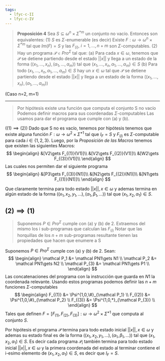 ```yaml
---
tags:
  - lfyc-c-II
  - lfyc-c-IV
---
```

> **Proposición 4** Sea $S\subseteq\omega^{n}\times\Sigma^{*m}$ un conjunto no vacío. Entonces son equivalentes:
> (1) $S$ es $\Sigma$-enumerable 
> 	(es decir) Existe $F:\omega\to\omega^{n}\times\Sigma^{*m}$ tal que $Im(F) = S$ y  las $F_{(i)},\ i=1,\dots,n+m$ son $\Sigma$-computables.
> (2) Hay un programa $\mathcal P\in Pro^{\Sigma}$ tal que:
> 	(a) Para cada $x\in\omega$, tenemos que $\mathcal P$ se detiene partiendo desde el estado $||x||$ y llega a un estado de la forma $((x_1,\dots,x_n),(\alpha_1,\dots,\alpha_m))$ tal que $(x_1,\dots,x_n,\alpha_1,\dots,\alpha_m)\in S$ 
> 	(b) Para todo $(x_1,\dots,x_n,\alpha_1,\dots,\alpha_m)\in S$ hay un $x\in\omega$ tal que $\mathcal P$ se detiene partiendo desde el estado $||x||$ y llega a un estado de la forma $((x_1,\dots,x_n),(\alpha_1,\dots,\alpha_m))$

(Caso n=2, m=1)

--- 
> Por hipótesis existe una función que computa el conjunto S no vacío
> Podemos definir macros para sus coordenadas $\Sigma$-computables
> Las usamos para dar el programa que cumple con (a) y (b).

($(1)\implies(2)$) Dado que S no es vacío, tenemos por hipótesis tenemos que existe alguna función $F:\omega\to\omega^{2}\times\Sigma^{*1}$ tal que  $I_F=S$ y $F_{(i)}$ es $\Sigma$-computable para cada $i\in\{1,2,3\}$.
Luego, por la *Proposición de las Macros* tenemos que existen las siguientes Macros:
$$
\begin{align}
&[V2\gets F_{(1)}(V1)]\\
&[V2\gets F_{(2)}(V1)]\\
&[W2\gets F_{(3)}(V1)]\\
\end{align}
$$
Las cuales nos permiten dar el siguiente programa
$$
\begin{align} 
&[P3\gets F_{(3)}(N1)]\\
&[N2\gets F_{(2)}(N1)]\\
&[N1\gets F_{(1)}(N1)]\\
\end{align}
$$

Que claramente termina para todo estado $||x||, x\in\omega$ y ademas termina en algún estado de la forma $((x_1,x_2,y_1,\dots),(\alpha_1,\beta_1,\dots))$ tal que $(x_1,x_2,\alpha_1)\in S$.

<div style="page-break-after: always;"></div>

## $(2)\implies(1)$ 
> Suponemos $P\in Pro^{\Sigma}$ cumple con (a) y (b) de 2. 
> Extraemos del mismo los i sub-programas que calculan las $F_{(i)}$
> Notar que las horquillas de los $n+m$ sub-programas resultante tienen las propiedades que hacen que enumere a S

Suponemos $P\in Pro^{\Sigma}$ cumple con (a) y (b) de 2. Sean:
$$
\begin{align}
	\mathcal P_1 &= \mathcal PN1\gets N1 \\
	\mathcal P_2 &= \mathcal PN1\gets N2 \\
	\mathcal P_{3} &= \mathcal PN1\gets P1 \\
\end{align}
$$
Las concatenaciones del programa con la instrucción que guarda en $N1$ la coordenada relevante. Usando estos programas podemos definir las $n+m$ funciones $\Sigma$-computables
$$
\begin{align}
	F_{(1)} &= \Psi^{1,0,\#}_{\mathcal P_1} \\
	F_{(2)} &= \Psi^{1,0,\#}_{\mathcal P_2} \\
	F_{(3)} &= \Psi^{1,0,*}_{\mathcal P_{3}} \\
\end{align}
$$
Tales que definen $F = [F_{(1)},F_{(2)},F_{(3)}]:\omega\to\omega^{2}\times\Sigma^{*1}$ que computa al conjunto $S$.

Por hipótesis el programa $\mathcal P$ termina para todo estado inicial $||x||, x\in\omega$ y ademas su estado final es de la forma $((x_1,x_2,y_1,\dots),(\alpha_1,\beta_1,\dots))$ tal que $(x_1,x_2,\alpha_1)\in S$.
Es decir cada programa $\mathcal P_i$ también termina para todo estado inicial $||x||, x\in\omega$ y la primera coordenada del estado al terminar contiene el i-esimo elemento de $(x_1,x_2,\alpha_1)\in S$, es decir que $I_F=S$.
$$\tag*{$\blacksquare$}$$